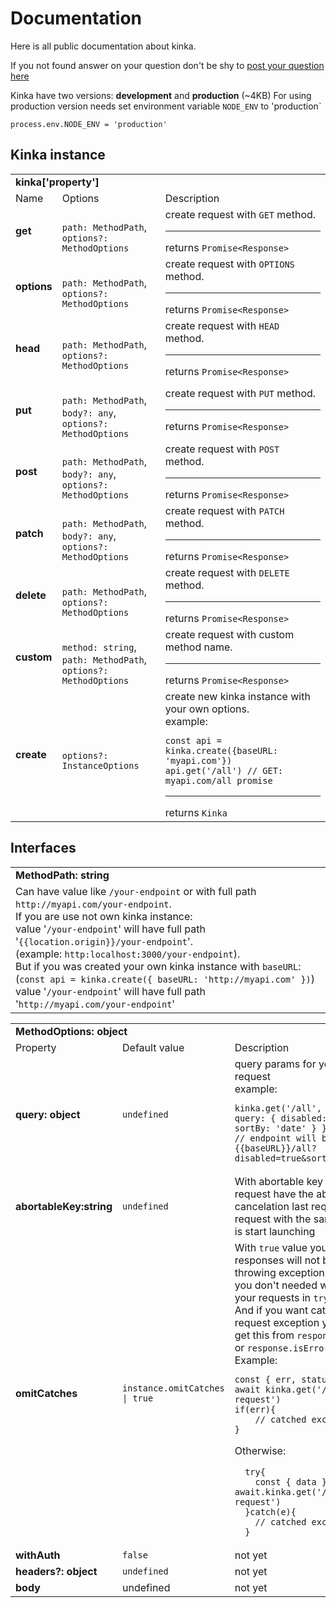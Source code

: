 
# Documentation

Here is all public documentation about kinka.

If you not found answer on your question don't be shy to [post your question here](https://github.com/acacode/kinka/issues)


Kinka have two versions: **development** and **production** (~4KB)
For using production version needs set environment variable `NODE_ENV` to 'production`
```
process.env.NODE_ENV = 'production'
```

## Kinka instance

<table>
  <tr>
    <td colspan="3"> <b>kinka['property']</b></td>
  </tr>
  <tr>
    <td>Name</td>
    <td>Options</td>
    <td>Description</td>
  </tr>
  <tr>
    <td>
        <b>get</b>
    </td>
	<td>
        <br><code>path: MethodPath</code>, 
        <br><code>options?: MethodOptions</code>
    </td>
    <td>
	      create request with <code>GET</code> method. <hr>
	      returns <code>Promise&lt;Response&gt; </code>
   </td>
  </tr>
  <tr>
    <td>
        <b>options</b>
    </td>
  	<td>
        <br><code>path: MethodPath</code>, 
        <br><code>options?: MethodOptions</code>
    </td>
    <td>
	      create request with <code>OPTIONS</code> method. <hr>
	      returns <code>Promise&lt;Response&gt; </code>    
    </td>
  </tr>
  <tr>
    <td>
        <b>head</b>
    </td>
    <td> 
        <br><code>path: MethodPath</code>, 
        <br><code>options?: MethodOptions</code>
    </td>
    <td>
        create request with <code>HEAD</code> method. <hr>
        returns <code>Promise&lt;Response&gt; </code>    
    </td>
  </tr>
  <tr>
    <td>
        <b>put</b>
    </td>
    <td>
        <br><code>path: MethodPath</code>, 
        <br><code>body?: any</code>, 
        <br><code>options?: MethodOptions</code>
    </td>
    <td>
        create request with <code>PUT</code> method. <hr>
        returns <code>Promise&lt;Response&gt; </code>    
    </td>
  </tr>
  <tr>
    <td>
        <b>post</b>
    </td>
    <td>
        <br><code>path: MethodPath</code>, 
        <br><code>body?: any</code>, 
        <br><code>options?: MethodOptions</code>
    </td>
    <td>
        create request with <code>POST</code> method. <hr>
        returns <code>Promise&lt;Response&gt; </code>    
    </td>
  </tr>
  <tr>
    <td>
        <b>patch</b>
    </td>
    <td>
        <br><code>path: MethodPath</code>, 
        <br><code>body?: any</code>, 
        <br><code>options?: MethodOptions</code>
    </td>
    <td>
        create request with <code>PATCH</code> method. <hr>
        returns <code>Promise&lt;Response&gt; </code>    
    </td>
  </tr>
  <tr>
    <td>
        <b>delete</b>
    </td>
	  <td>
        <br><code>path: MethodPath</code>, 
        <br><code>options?: MethodOptions</code>
    </td>
    <td>
        create request with <code>DELETE</code> method. <hr>
        returns <code>Promise&lt;Response&gt; </code>    
    </td>
  </tr>
  <tr>
    <td>
        <b>custom</b>
    </td>
    <td>
        <br><code>method: string</code>, 
        <br><code>path: MethodPath</code>, 
        <br><code>options?: MethodOptions</code>
    </td>
    <td>
        create request with custom method name. <hr>
        returns <code>Promise&lt;Response&gt; </code>    
   </td>
  </tr>
  <tr>
    <td>
        <b>create</b>
    </td>
    <td>
        <br><code>options?: InstanceOptions</code>
    </td>
    <td>
	      create new kinka instance with your own options.<br>
	      example: <br>
	  
	const api = kinka.create({baseURL: 'myapi.com'})
	api.get('/all') // GET: myapi.com/all promise
	  
  <hr> returns <code>Kinka</code>
  </td>
  </tr>
</table>


## Interfaces


<table>
  <tr>
    <td colspan="3"> <b>MethodPath: string</b></td>
  </tr>
  <tr>
    <td colspan="3">
      Can have value like <code>/your-endpoint</code> or with full path <code>http://myapi.com/your-endpoint</code>. <br>
      If you are use not own kinka instance:<br>
      value '<code>/your-endpoint</code>' will have full path '<code>{{location.origin}}/your-endpoint</code>'.<br>
      (example: <code>http:localhost:3000/your-endpoint</code>).<br>
      But if you was created your own kinka instance with <code>baseURL</code>:<br>
      (<code>const api = kinka.create({ baseURL: 'http://myapi.com' })</code>)<br>
      value '<code>/your-endpoint</code>' will have full path '<code>http://myapi.com/your-endpoint</code>'
    </td>
  </tr>
</table>

<table>
  <tr>
    <td colspan="3"> <b>MethodOptions: object</b></td>
  </tr>
  <tr>
    <td>Property</td>
    <td>Default value</td>
    <td>Description</td>
  </tr>
  <tr>
    <td>
        <b>query: object</b>
    </td>
    <td>
        <code>undefined</code>
    </td>
    <td>
        query params for your http request<br>
        example:<br>
	  
	kinka.get('/all', { query: { disabled: true, sortBy: 'date' } })
	// endpoint will be {{baseURL}}/all?disabled=true&sortBy=date
	  
  </td>
  </tr>
  <tr>
    <td>
        <b>abortableKey:string</b>
    </td>
    <td>
        <code>undefined</code>
    </td>
    <td>
        With abortable key your request have the ability cancelation last request if request with the same key is start launching
    </td>
  </tr>
  <tr>
    <td>
        <b>omitCatches</b>
    </td>
    <td>
        <code>instance.omitCatches | true</code>
    </td>
    <td>
        With <code>true</code> value your responses will not be throwing exceptions and you don't needed wrap your requests in <code>try/catch</code>.<br>
        And if you want catch your request exception you can get this from <code>response.err</code> or <code>response.isError</code><br>
        Example:<br>  
	  
	const { err, status } = await kinka.get('/bad-request')
	if(err){
	    // catched exception 
	} 
	  	  
  <span>Otherwise:<span>

      
      try{
        const { data } = await.kinka.get('/bad-request')
      }catch(e){
        // catched exception
      }
      

  </td>
  </tr>
  <tr>
    <td>
        <b>withAuth</b>
    </td>
    <td>
        <code>false</code>
    </td>
    <td>not yet</td>
  </tr>
  <tr>
    <td>
        <b>headers?: object</b>
    </td>
    <td>
        <code>undefined</code>
    </td>
    <td>not yet</td>
  </tr>
  <tr>
    <td>
        <b>body</b>
    </td>
    <td>undefined</td>
    <td>not yet</td>
  </tr>
</table>
<!-- [api](https://github.com/acacode/kinka/blob/master/README.md) -->
